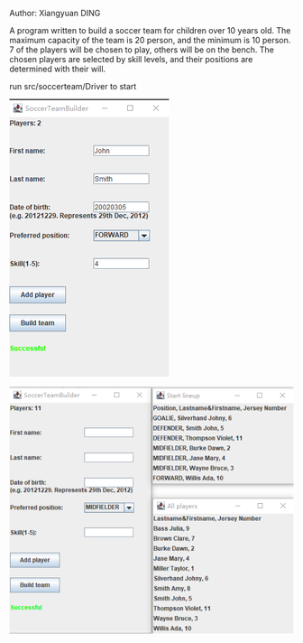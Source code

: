 Author: Xiangyuan DING

A program written to build a soccer team for children over 10 years old. 
The maximum capacity of the team is 20 person, and the minimum is 10 person. 
7 of the players will be chosen to play, others will be on the bench. 
The chosen players are selected by skill levels, and their positions are determined with their will.

run src/soccerteam/Driver to start


![pic](2023-09-10231743.png)  

![pic](2023-09-10232729.png)
